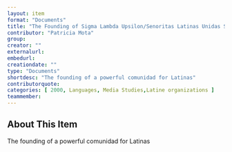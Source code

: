 ```yaml
---
layout: item
format: "Documents"
title: "The Founding of Sigma Lambda Upsilon/Senoritas Latinas Unidas Sorority, Inc."
contributor: "Patricia Mota"
group: 
creator: ""
externalurl: 
embedurl: 
creationdate: ""
type: "Documents"
shortdesc: "The founding of a powerful comunidad for Latinas"
contributorquote: 
categories: [ 2000, Languages, Media Studies,Latine organizations ]
teammember: 
---
```


## About This Item

The founding of a powerful comunidad for Latinas

